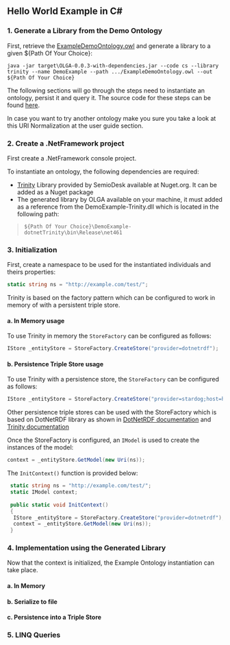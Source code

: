 ## Hello World Example in C#


### 1. Generate a Library from the Demo Ontology
First, retrieve the [ExampleDemoOntology.owl](./helloWorld/ExampleDemoOntology.owl) and generate a library to a given ${Path Of Your Choice}:

```console
java -jar target\OLGA-0.0.3-with-dependencies.jar --code cs --library trinity --name DemoExample --path .../ExampleDemoOntology.owl --out ${Path Of Your Choice}
```

The following sections will go through the steps need to instantiate an ontology, persist it and query it.
The source code for these steps can be found [here](./Example.zip).

In case you want to try another ontology make you sure you take a look at this URI Normalization at the user guide section.

### 2. Create a .NetFramework project

First create a .NetFramework console project.

To instantiate an ontology, the following dependencies are required:

* [Trinity](https://www.nuget.org/packages/Semiodesk.Trinity) Library provided by SemioDesk available at Nuget.org. It can be added as a Nuget package
* The generated library by OLGA available on your machine, it must added as a reference from the DemoExample-Trinity.dll which is located in the following path:

> `${Path Of Your Choice}\DemoExample-dotnetTrinity\bin\Release\net461`

### 3. Initialization

First, create a namespace to be used for the instantiated individuals and theirs properties:

```csharp 
static string ns = "http://example.com/test/";
```
Trinity is based on the factory pattern which can be configured to work in memory of with a persistent triple store.

#### a. In Memory usage
To use Trinity in memory the `StoreFactory` can be configured as follows:

```csharp 
IStore _entityStore = StoreFactory.CreateStore("provider=dotnetrdf"); 
```

#### b. Persistence Triple Store usage
To use Trinity with a persistence store, the `StoreFactory` can be configured as follows:

```csharp
IStore _entityStore = StoreFactory.CreateStore("provider=stardog;host=http://localhost:5820;uid=admin;pw=admin;sid=DemoExample");
```
Other persistence triple stores can be used with the StoreFactory which is based on DotNetRDF library as shown in [DotNetRDF documentation](https://github.com/dotnetrdf/dotnetrdf/wiki/UserGuide-Triple-Store-Integration) and [Trinity documentation](https://bitbucket.org/semiodesk/trinity/wiki/FirstSteps)

Once the StoreFactory is configured, an `IModel` is used to create the instances of the model:

 ```csharp
 context = _entityStore.GetModel(new Uri(ns));
 ```

The `InitContext()` function is provided below:
```csharp
 static string ns = "http://example.com/test/";
 static IModel context;
        
 public static void InitContext()
 {
  IStore _entityStore = StoreFactory.CreateStore("provider=dotnetrdf"); // in memory store
  context = _entityStore.GetModel(new Uri(ns));
 }
```
 
### 4. Implementation using the Generated Library

Now that the context is initialized, the Example Ontology instantiation can take place.


#### a. In Memory

#### b. Serialize to file

#### c. Persistence into a Triple Store

### 5. LINQ Queries
